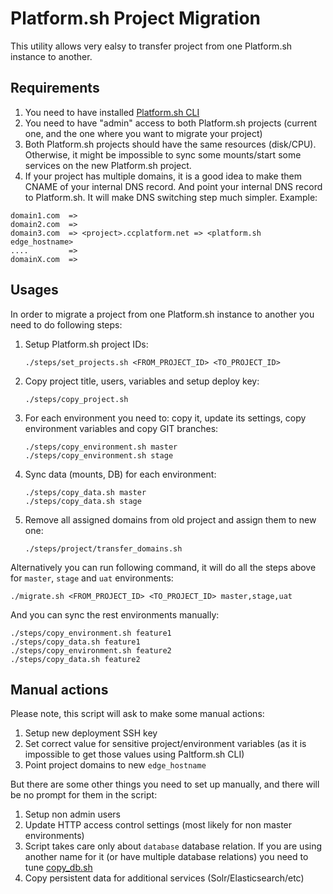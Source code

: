 # Platform.sh Project Migration
This utility allows very ealsy to transfer project from one Platform.sh instance to another.

## Requirements
1. You need to have installed [Platform.sh CLI](https://docs.platform.sh/gettingstarted/cli.html) 
2. You need to have "admin" access to both Platform.sh projects (current one, and the one where you want to migrate your project)
3. Both Platform.sh projects should have the same resources (disk/CPU). Otherwise, it might be impossible to sync some mounts/start some services on the new Platform.sh project.
4. If your project has multiple domains, it is a good idea to make them CNAME of your internal DNS record. And point your internal DNS record to Platform.sh. It will make DNS switching step much simpler. Example:
```
domain1.com  =>
domain2.com  =>
domain3.com  => <project>.ccplatform.net => <platform.sh edge_hostname> 
....         =>
domainX.com  =>
``` 

## Usages
In order to migrate a project from one Platform.sh instance to another you need to do following steps:
1. Setup Platform.sh project IDs: 

    ```
    ./steps/set_projects.sh <FROM_PROJECT_ID> <TO_PROJECT_ID>
    ```
2. Copy project title, users, variables and setup deploy key:

    ```
    ./steps/copy_project.sh
    ```
    
3. For each environment you need to: copy it, update its settings, copy environment variables and copy GIT branches:  

    ```
    ./steps/copy_environment.sh master
    ./steps/copy_environment.sh stage
    ``` 
4. Sync data (mounts, DB) for each environment:

    ```
    ./steps/copy_data.sh master
    ./steps/copy_data.sh stage
    ```
    
5. Remove all assigned domains from old project and assign them to new one:

    ```
    ./steps/project/transfer_domains.sh
    ```

Alternatively you can run following command, it will do all the steps above for `master`, `stage` and `uat` environments:
```
./migrate.sh <FROM_PROJECT_ID> <TO_PROJECT_ID> master,stage,uat
```
And you can sync the rest environments manually:
```
./steps/copy_environment.sh feature1
./steps/copy_data.sh feature1
./steps/copy_environment.sh feature2
./steps/copy_data.sh feature2
```

## Manual actions
Please note, this script will ask to make some manual actions:
1. Setup new deployment SSH key
2. Set correct value for sensitive project/environment variables (as it is impossible to get those values using Paltform.sh CLI)
3. Point project domains to new `edge_hostname`

But there are some other things you need to set up manually, and there will be no prompt for them in the script:
1. Setup non admin users
2. Update HTTP access control settings (most likely for non master environments)
3. Script takes care only about `database` database relation. If you are using another name for it (or have multiple database relations) you need to tune [copy_db.sh](https://gitlab.com/contextualcode/project-migration-platform.sh/blob/master/steps/environment/data/copy_db.sh)
4. Copy persistent data for additional services (Solr/Elasticsearch/etc)